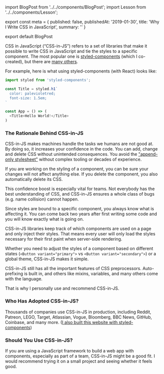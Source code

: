 import BlogPost from '../../components/BlogPost';
import Lesson from '../../components/Lesson';

export const meta = {
  published: false,
  publishedAt: '2019-01-30',
  title: 'Why I Write CSS in JavaScript',
  summary: ''
}

export default BlogPost

CSS in JavaScript (“CSS-in-JS”) refers to a set of libraries that make it possible to write CSS in JavaScript and tie the styles to a specific component. The most popular one is [styled-components](https://styled-components.com) (which I co-created), but there are [many others](https://github.com/michelebertoli/css-in-js).

For example, here is what using styled-components (with React) looks like:

```js
import styled from 'styled-components';

const Title = styled.h1`
  color: palevioletred;
  font-size: 1.5em;
`

const App = () => (
  <Title>Hello World!</Title>
)
```

### The Rationale Behind CSS-in-JS

CSS-in-JS makes machines handle the tasks we humans are not good at. By doing so, it increases your confidence in the code. You can add, change and delete CSS without unintended consequences. You avoid the ["append-only stylesheet"](https://css-tricks.com/oh-no-stylesheet-grows-grows-grows-append-stylesheet-problem/) without complex tooling or decades of experience.

If you are working on the styling of a component, you can be sure your changes will not affect anything else. If you delete the component, you also automatically delete its CSS.

<Lesson
  title="Confidence"
  body="Add, change and delete CSS without unintended consequences."
/>

This confidence boost is especially vital for teams. Not everybody has the best understanding of CSS, and CSS-in-JS ensures a whole class of bugs (e.g. name collision) cannot happen.

<Lesson
  title="Better Teamwork"
  body="Make common mistakes impossible and lighten your seniors' code review load."
/>

Since styles are bound to a specific component, you always know what is affecting it. You can come back two years after first writing some code and you will know exactly what is going on.

<Lesson
  title="Painless maintenance"
  body="Never go on a hunt for that one CSS declaration breaking your component ever again."
/>

CSS-in-JS libraries keep track of which components are used on a page and only inject their styles. That means every user will only load the styles necessary for their first paint when server-side rendering.

<Lesson
  title="Fast first paint"
  body="Automatically extract the critical CSS and send the least amount of code possible from the server."
/>

Whether you need to adjust the styles of a component based on different states (`<Button variant="primary">` vs `<Button variant="secondary">`) or a global theme, CSS-in-JS makes it simple.

<Lesson
  title="Simple dynamic styling"
  body="Style your components with a global theme. Never concatenate classnames again."
/>

CSS-in-JS still has all the important features of CSS preprocessors. Auto-prefixing is built in, and others like mixins, variables, and many others come with the language.

That is why I personally use and recommend CSS-in-JS.

### Who Has Adopted CSS-in-JS?

Thousands of companies use CSS-in-JS in production, including Reddit, Patreon, LEGO, Target, Atlassian, Vogue, Bloomberg, BBC News, GitHub, Coinbase, and many more. ([I also built this website with styled-components](https://github.com/mxstbr/mxstbr.com))

### Should You Use CSS-in-JS?

If you are using a JavaScript framework to build a web app with components, especially as part of a team, CSS-in-JS might be a good fit. I would recommend trying it on a small project and seeing whether it feels good.
